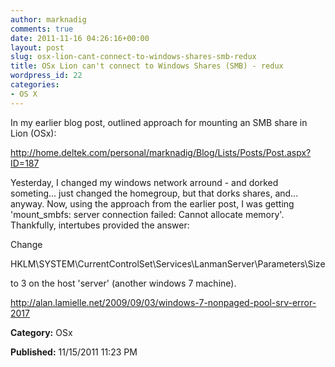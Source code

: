 ```yaml
---
author: marknadig
comments: true
date: 2011-11-16 04:26:16+00:00
layout: post
slug: osx-lion-cant-connect-to-windows-shares-smb-redux
title: OSx Lion can't connect to Windows Shares (SMB) - redux
wordpress_id: 22
categories:
- OS X
---
```


In my earlier blog post, outlined approach for mounting an SMB share in Lion (OSx):  

http://home.deltek.com/personal/marknadig/Blog/Lists/Posts/Post.aspx?ID=187  

  

Yesterday, I changed my windows network arround - and dorked someting... just changed the homegroup, but that dorks shares, and... anyway. Now, using the approach from the earlier post, I was getting 'mount_smbfs: server connection failed: Cannot allocate memory'. Thankfully, intertubes provided the answer:  

  

Change  

HKLM\SYSTEM\CurrentControlSet\Services\LanmanServer\Parameters\Size  

to 3 on the host 'server' (another windows 7 machine).  

  

http://alan.lamielle.net/2009/09/03/windows-7-nonpaged-pool-srv-error-2017

**Category:** OSx

**Published:** 11/15/2011 11:23 PM

